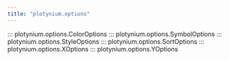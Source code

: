 ```yaml
---
title: "plotynium.options"
---
```


::: plotynium.options.ColorOptions
::: plotynium.options.SymbolOptions
::: plotynium.options.StyleOptions
::: plotynium.options.SortOptions
::: plotynium.options.XOptions
::: plotynium.options.YOptions
